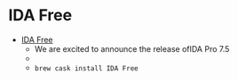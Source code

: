 # IDA Free
- [IDA Free](https://www.hex-rays.com/index.shtml)
  -  We are excited to announce the release ofIDA Pro 7.5
  - 
  - `brew cask install IDA Free`
